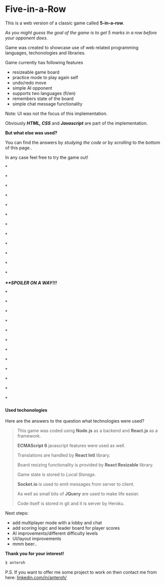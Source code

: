 # Five-in-a-Row

This is a web version of a classic game called **5-in-a-row**. 

_As you might guess the goal of the game is to get 5 marks in a row before your opponent does._ 

Game was created to showcase use of web related programming languages, techonologies and libraries.

Game currently has following features 
* resizeable game board
* practice mode to play again self
* undo/redo move 
* simple AI opponent
* supports two languages (fi/en)
* remembers state of the board 
* simple chat message functionality

Note: UI was not the focus of this implementation. 

Obviously _**HTML, CSS**_ and _**Javascript**_ are part of the implementation. 

**But what else was used?**

You can find the answers by _studying the code_ or by _scrolling_ to the bottom of this page..

In any case feel free to try the game out!

\*

\*

\*

\*

\*

\*

\*

\*

\*

\*

\*

\*

**_**SPOILER ON A WAY!!!_**

\*

\*

\*

\*

\*

\*

\*

\*

\*

\*

\*

\*

#### Used techonologies

Here are the answers to the question what technologies were used?

> This game was coded using **Node.js** as a backend and **React.js** as a framework.
>
> **ECMAScript 6** javascript features were used as well.  
>
> Translations are handled by **React Intl** library.
>
> Board resizing functionality is provided by **React Resizable** library.
>
> Game state is stored to _Local Storage_.
>
> **Socket.io** is used to emit messages from server to client.
>
> As well as small bits of **JQuery** are used to make life easier.
>
> Code itself is stored in git and it is server by Heroku. 
>

Next steps:
* add multiplayer mode with a lobby and chat
* add scoring logic and leader board for player scores
* AI improvements/different difficulty levels
* UI/layout improvements
* mmm beer..

**Thank you for your interest!** 

```bash
$ anteroh
```

P.S. If you want to offer me some project to work on then contact me from here: [linkedin.com/in/anteroh/](https://www.linkedin.com/in/anteroh/)
